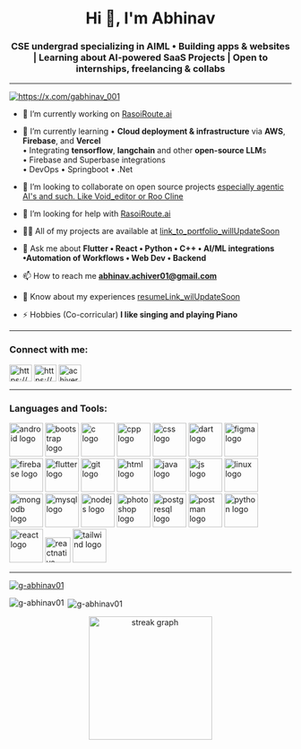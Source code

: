 <h1 align="center">Hi 👋, I'm Abhinav</h1>
<h3 align="center">CSE undergrad specializing in AIML • Building apps & websites | Learning about AI-powered SaaS Projects | Open to internships, freelancing & collabs</h3>

</p>

---

<p align="left"> <a href="https://x.com/gabhinav_001" target="blank"><img src="https://img.shields.io/twitter/follow/https://x.com/gabhinav_001?logo=twitter&style=for-the-badge" alt="https://x.com/gabhinav_001" /></a> </p>

- 🔭 I’m currently working on [RasoiRoute.ai](linkToProject)

- 🌱 I’m currently learning • **Cloud deployment & infrastructure** via **AWS**, **Firebase**, and **Vercel** <br> • Integrating **tensorflow**, **langchain** and other **open-source LLM**s <br> • Firebase and Superbase integrations <br> • DevOps • Springboot • .Net

- 👯 I’m looking to collaborate on open source projects [especially agentic AI's and such. Like Void_editor or Roo Cline](https://github.com/voideditor/void)

- 🤝 I’m looking for help with [RasoiRoute.ai](linkToProject)

- 👨‍💻 All of my projects are available at [link_to_portfolio_willUpdateSoon](link_to_portfolio_willUpdateSoon)

- 💬 Ask me about **Flutter • React • Python • C++ • AI/ML integrations •Automation of Workflows • Web Dev • Backend**

- 📫 How to reach me **abhinav.achiver01@gmail.com**

- 📄 Know about my experiences [resumeLink_wilUpdateSoon](resumeLink_wilUpdateSoon)

- ⚡ Hobbies (Co-corricular) **I like singing and playing Piano**

---

<h3 align="left">Connect with me:</h3>
<p align="left">
<a href="https://twitter.com/https://x.com/gabhinav_001" target="blank"><img align="center" src="https://raw.githubusercontent.com/rahuldkjain/github-profile-readme-generator/master/src/images/icons/Social/twitter.svg" alt="https://x.com/gabhinav_001" height="30" width="40" /></a>
<a href="https://linkedin.com/in/https://www.linkedin.com/in/g-abhinav-138a39252/" target="blank"><img align="center" src="https://raw.githubusercontent.com/rahuldkjain/github-profile-readme-generator/master/src/images/icons/Social/linked-in-alt.svg" alt="https://www.linkedin.com/in/g-abhinav-138a39252/" height="30" width="40" /></a>
<a href="https://instagram.com/achiver_abhinav" target="blank"><img align="center" src="https://raw.githubusercontent.com/rahuldkjain/github-profile-readme-generator/master/src/images/icons/Social/instagram.svg" alt="achiver_abhinav" height="30" width="40" /></a>
</p>

---

<h3 align="left">Languages and Tools:</h3>
<p align="left">
    <a href="https://developer.android.com" target="_blank" rel="noreferrer"><img src="https://skillicons.dev/icons?i=android" height="60" alt="android logo" /></a>
    <a href="https://getbootstrap.com" target="_blank" rel="noreferrer"><img src="https://skillicons.dev/icons?i=bootstrap" height="60" alt="bootstrap logo" /></a>
    <a href="https://www.cprogramming.com/" target="_blank" rel="noreferrer"><img src="https://skillicons.dev/icons?i=c" height="60" alt="c logo" /></a>
    <a href="https://www.w3schools.com/cpp/" target="_blank" rel="noreferrer"><img src="https://skillicons.dev/icons?i=cpp" height="60" alt="cpp logo" /></a>
    <a href="https://www.w3schools.com/css/" target="_blank" rel="noreferrer"><img src="https://skillicons.dev/icons?i=css" height="60" alt="css logo" /></a>
    <a href="https://dart.dev" target="_blank" rel="noreferrer"><img src="https://skillicons.dev/icons?i=dart" height="60" alt="dart logo" /></a>
    <a href="https://www.figma.com/" target="_blank" rel="noreferrer"><img src="https://skillicons.dev/icons?i=figma" height="60" alt="figma logo" /></a>
    <a href="https://firebase.google.com/" target="_blank" rel="noreferrer"><img src="https://skillicons.dev/icons?i=firebase" height="60" alt="firebase logo" /></a>
    <a href="https://flutter.dev" target="_blank" rel="noreferrer"><img src="https://skillicons.dev/icons?i=flutter" height="60" alt="flutter logo" /></a>
    <a href="https://git-scm.com/" target="_blank" rel="noreferrer"><img src="https://skillicons.dev/icons?i=git" height="60" alt="git logo" /></a>
    <a href="https://www.w3.org/html/" target="_blank" rel="noreferrer"><img src="https://skillicons.dev/icons?i=html" height="60" alt="html logo" /></a>
    <a href="https://www.java.com" target="_blank" rel="noreferrer"><img src="https://skillicons.dev/icons?i=java" height="60" alt="java logo" /></a>
    <a href="https://developer.mozilla.org/en-US/docs/Web/JavaScript" target="_blank" rel="noreferrer"><img src="https://skillicons.dev/icons?i=js" height="60" alt="js logo" /></a>
    <a href="https://www.linux.org/" target="_blank" rel="noreferrer"><img src="https://skillicons.dev/icons?i=linux" height="60" alt="linux logo" /></a>
    <a href="https://www.mongodb.com/" target="_blank" rel="noreferrer"><img src="https://skillicons.dev/icons?i=mongodb" height="60" alt="mongodb logo" /></a>
    <a href="https://www.mysql.com/" target="_blank" rel="noreferrer"><img src="https://skillicons.dev/icons?i=mysql" height="60" alt="mysql logo" /></a>
    <a href="https://nodejs.org" target="_blank" rel="noreferrer"><img src="https://skillicons.dev/icons?i=nodejs" height="60" alt="nodejs logo" /></a>
    <a href="https://www.photoshop.com/en" target="_blank" rel="noreferrer"><img src="https://skillicons.dev/icons?i=photoshop" height="60" alt="photoshop logo" /></a>
    <a href="https://www.postgresql.org" target="_blank" rel="noreferrer"><img src="https://skillicons.dev/icons?i=postgresql" height="60" alt="postgresql logo" /></a>
    <a href="https://postman.com" target="_blank" rel="noreferrer"><img src="https://skillicons.dev/icons?i=postman" height="60" alt="postman logo" /></a>
    <a href="https://www.python.org" target="_blank" rel="noreferrer"><img src="https://skillicons.dev/icons?i=python" height="60" alt="python logo" /></a>
    <a href="https://reactjs.org/" target="_blank" rel="noreferrer"><img src="https://skillicons.dev/icons?i=react" height="60" alt="react logo" /></a>
    <a href="https://reactnative.dev/" target="_blank" rel="noreferrer"><img src="https://reactnative.dev/img/header_logo.svg" height="45" alt="reactnative logo" /></a>
    <a href="https://tailwindcss.com/" target="_blank" rel="noreferrer"><img src="https://skillicons.dev/icons?i=tailwind" height="60" alt="tailwind logo" /></a>
</p>

---

<p align="left"> <a href="https://github.com/ryo-ma/github-profile-trophy"><img src="https://github-profile-trophy.vercel.app/?username=g-abhinav01" alt="g-abhinav01" /></a> </p>

<p><img align="left" src="https://github-readme-stats.vercel.app/api/top-langs?username=g-abhinav01&show_icons=true&locale=en&layout=compact" alt="g-abhinav01" /></p>

<p>&nbsp;<img align="center" src="https://github-readme-stats.vercel.app/api?username=g-abhinav01&show_icons=true&locale=en" alt="g-abhinav01" /></p>

<div align="center">
  <img src="https://streak-stats.demolab.com?user=maurodesouza&locale=en&mode=daily&theme=dark&hide_border=false&border_radius=5&order=3" height="220" alt="streak graph"  />
</div>
